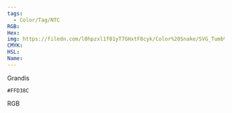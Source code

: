 ```yaml
---
tags:
  - Color/Tag/NTC
RGB:
Hex:
img: https://filedn.com/l0hpzxl1f01yT7GHxtF8cyk/Color%20Snake/SVG_Tumb%20Mass%20No%20Name/FFD38C.svg
CMYK:
HSL:
Name:
---
```

Grandis
```palette
#FFD38C
```
RGB
